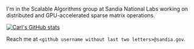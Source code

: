 I'm in the Scalable Algorithms group at Sandia National Labs working on distributed and GPU-accelerated sparse matrix operations.

[![Carl's GitHub stats](https://github-readme-stats.vercel.app/api?username=cwpearson&count_private=true)](https://github.com/anuraghazra/github-readme-stats)

Reach me at `<github username without last two letters>@sandia.gov`.
